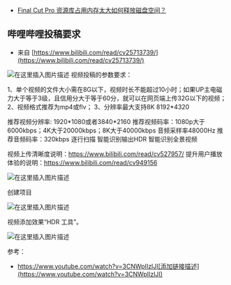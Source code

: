


- [Final Cut Pro 资源库占用内存太大如何释放磁盘空间？](https://xie.infoq.cn/article/5f7d7d795f55d4a9b84845702)

## 哔哩哔哩投稿要求

- 来自 [https://www.bilibili.com/read/cv25713739/](https://www.bilibili.com/read/cv25713739/)




![在这里插入图片描述](https://i-blog.csdnimg.cn/blog_migrate/4bc49faefd55646c30b219a0100777f6.png)
视频投稿的参数要求：

1、单个视频的文件大小需在8G以下，视频时长不能超过10小时；如果UP主电磁力大于等于3级，且信用分大于等于60分，就可以在网页端上传32G以下的视频；
2、视频格式推荐为mp4或flv；
3、分辨率最大支持8K 8192*4320

推荐视频分辨率: 1920\*1080或者3840*2160
推荐视频码率：1080p大于6000kbps；4K大于20000kbps；8K大于40000kbps
音频采样率48000Hz
推荐音频码率：320kbps
逐行扫描
智能识别输出HDR
智能识别全景视频



视频上传清晰度说明：https://www.bilibili.com/read/cv527957/
提升用户播放体验的说明：https://www.bilibili.com/read/cv949156


![在这里插入图片描述](https://i-blog.csdnimg.cn/blog_migrate/4102fb5bc003cda7b8cdc7d9f15aabdc.png)

创建项目

![在这里插入图片描述](https://i-blog.csdnimg.cn/blog_migrate/15374eb65b0fc83dc6dd1ddf53f993e8.gif#pic_center)

视频添加效果“HDR 工具”。

![在这里插入图片描述](https://i-blog.csdnimg.cn/blog_migrate/b01e39e5ed3c583c280fd427549f40c2.gif#pic_center)

参考：

- https://www.youtube.com/watch?v=3CNWpIIzlJI[添加链接描述](https://www.youtube.com/watch?v=3CNWpIIzlJI)
